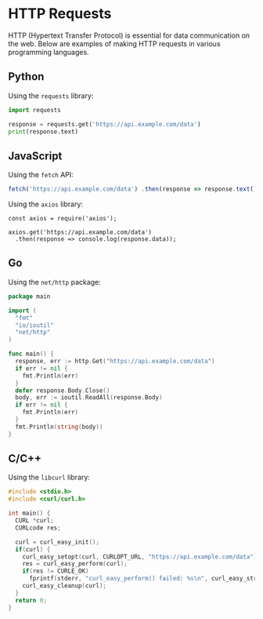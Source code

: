 # HTTP Requests

HTTP (Hypertext Transfer Protocol) is essential for data communication on the web. Below are examples of making HTTP requests in various programming languages.

## Python
Using the `requests` library:
```python
import requests

response = requests.get('https://api.example.com/data')
print(response.text)
```

## JavaScript

Using the `fetch` API:
```js
fetch('https://api.example.com/data') .then(response => response.text()) .then(data => console.log(data));
```

Using the `axios` library:
```
const axios = require('axios');

axios.get('https://api.example.com/data')
  .then(response => console.log(response.data));

```

## Go

Using the `net/http` package:

```go
package main

import (
  "fmt"
  "io/ioutil"
  "net/http"
)

func main() {
  response, err := http.Get("https://api.example.com/data")
  if err != nil {
    fmt.Println(err)
  }
  defer response.Body.Close()
  body, err := ioutil.ReadAll(response.Body)
  if err != nil {
    fmt.Println(err)
  }
  fmt.Println(string(body))
}

```

## C/C++

Using the `libcurl` library:

```cpp
#include <stdio.h>
#include <curl/curl.h>

int main() {
  CURL *curl;
  CURLcode res;

  curl = curl_easy_init();
  if(curl) {
    curl_easy_setopt(curl, CURLOPT_URL, "https://api.example.com/data");
    res = curl_easy_perform(curl);
    if(res != CURLE_OK)
      fprintf(stderr, "curl_easy_perform() failed: %s\n", curl_easy_strerror(res));
    curl_easy_cleanup(curl);
  }
  return 0;
}
```

